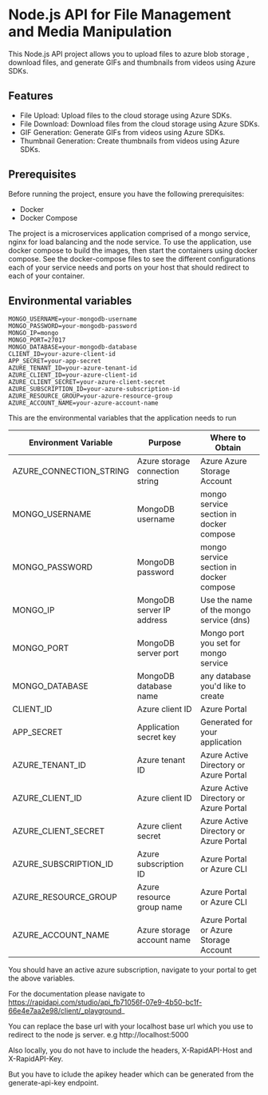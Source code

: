 # Node.js API for File Management and Media Manipulation

This Node.js API project allows you to upload files to azure blob storage , download files, and generate GIFs and thumbnails from videos using Azure SDKs.

## Features

- File Upload: Upload files to the cloud storage using Azure SDKs.
- File Download: Download files from the cloud storage using Azure SDKs.
- GIF Generation: Generate GIFs from videos using Azure SDKs.
- Thumbnail Generation: Create thumbnails from videos using Azure SDKs.

## Prerequisites

Before running the project, ensure you have the following prerequisites:

- Docker 
- Docker Compose

The project is a microservices application comprised of a mongo service, nginx for load balancing and the node service.
To use the application, use docker compose to build the images, then start the containers using docker compose. See the docker-compose files to see the different configurations each of your service needs and ports on your host that should redirect to each of your container.

 ## Environmental variables
 
``` AZURE_CONNECTION_STRING=DefaultEndpointsProtocol=https;AccountName=your-account-name;AccountKey=your-account-key;EndpointSuffix=core.windows.net
MONGO_USERNAME=your-mongodb-username
MONGO_PASSWORD=your-mongodb-password
MONGO_IP=mongo
MONGO_PORT=27017
MONGO_DATABASE=your-mongodb-database
CLIENT_ID=your-azure-client-id
APP_SECRET=your-app-secret
AZURE_TENANT_ID=your-azure-tenant-id
AZURE_CLIENT_ID=your-azure-client-id
AZURE_CLIENT_SECRET=your-azure-client-secret
AZURE_SUBSCRIPTION_ID=your-azure-subscription-id
AZURE_RESOURCE_GROUP=your-azure-resource-group
AZURE_ACCOUNT_NAME=your-azure-account-name

```
This are the environmental variables that the application needs to run

| Environment Variable        | Purpose                                   | Where to Obtain                               |
| --------------------------- | ----------------------------------------- | --------------------------------------------- |
| AZURE_CONNECTION_STRING     | Azure storage connection string            | Azure  Azure Storage Account          |
| MONGO_USERNAME              | MongoDB username                          | mongo service section in docker compose|
| MONGO_PASSWORD              | MongoDB password                          | mongo service section in docker compose|
| MONGO_IP                    | MongoDB server IP address                  | Use the name of the mongo service (dns)      |
| MONGO_PORT                  | MongoDB server port                        | Mongo port you set for mongo service     |
| MONGO_DATABASE              | MongoDB database name                      |any database you'd like to create     |
| CLIENT_ID                   | Azure client ID                            |  Azure Portal        |
| APP_SECRET                  | Application secret key                     | Generated for your application                |
| AZURE_TENANT_ID             | Azure tenant ID                            | Azure Active Directory or Azure Portal        |
| AZURE_CLIENT_ID             | Azure client ID                            | Azure Active Directory or Azure Portal        |
| AZURE_CLIENT_SECRET         | Azure client secret                        | Azure Active Directory or Azure Portal        |
| AZURE_SUBSCRIPTION_ID       | Azure subscription ID                      | Azure Portal or Azure CLI                     |
| AZURE_RESOURCE_GROUP        | Azure resource group name                  | Azure Portal or Azure CLI                     |
| AZURE_ACCOUNT_NAME          | Azure storage account name                 | Azure Portal or Azure Storage Account          |


You should have an active azure subscription, navigate to your portal to get the above variables.

For the documentation please navigate to https://rapidapi.com/studio/api_fb71056f-07e9-4b50-bc1f-66e4e7aa2e98/client/_playground_

You can replace the base url with your localhost base url which you use to redirect to the node js server. e.g http://localhost:5000

Also locally, you do not have to include the headers, X-RapidAPI-Host and X-RapidAPI-Key.

But you have to iclude the apikey header which can be generated from the generate-api-key endpoint.
